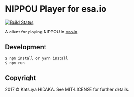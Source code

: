 # NIPPOU Player for esa.io

[![Build Status](https://travis-ci.org/hidakatsuya/nippou-player.svg?branch=master)](https://travis-ci.org/hidakatsuya/nippou-player)

A client for playing NIPPOU in [esa.io](https://esa.io).

## Development

```bash
$ npm install or yarn install
$ npm run
```

## Copyright

2017 &copy; Katsuya HIDAKA. See MIT-LICENSE for further details.

